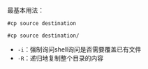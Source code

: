 最基本用法：

`#cp source destination`

`#cp source destination/`

* `-i`：强制询问shell询问是否需要覆盖已有文件
* `-R`：递归地复制整个目录的内容